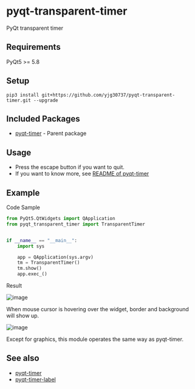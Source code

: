 # pyqt-transparent-timer
PyQt transparent timer

## Requirements
PyQt5 >= 5.8

## Setup
```pip3 install git+https://github.com/yjg30737/pyqt-transparent-timer.git --upgrade```

## Included Packages
* <a href="https://github.com/yjg30737/pyqt-timer.git">pyqt-timer</a> - Parent package

## Usage
* Press the escape button if you want to quit.
* If you want to know more, see <a href="https://github.com/yjg30737/pyqt-timer/blob/main/README.md">README of pyqt-timer</a>

## Example
Code Sample
```python
from PyQt5.QtWidgets import QApplication
from pyqt_transparent_timer import TransparentTimer


if __name__ == "__main__":
    import sys

    app = QApplication(sys.argv)
    tm = TransparentTimer()
    tm.show()
    app.exec_()
```

Result

![image](https://user-images.githubusercontent.com/55078043/149067604-650f7927-5470-44a2-b505-c863e28d8237.png)

When mouse cursor is hovering over the widget, border and background will show up.

![image](https://user-images.githubusercontent.com/55078043/149068105-d399fa18-1e48-4556-9d29-90c4f7a3e53e.png)

Except for graphics, this module operates the same way as pyqt-timer.

## See also
* <a href="https://github.com/yjg30737/pyqt-timer.git">pyqt-timer</a>
* <a href="https://github.com/yjg30737/pyqt-timer-label.git">pyqt-timer-label</a>
